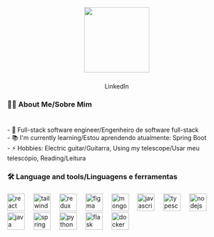 <div align="center">
  <img height="150" src="https://media.giphy.com/media/v1.Y2lkPTc5MGI3NjExYXQ1cHR5NHU3dzV2bWhwMGthYXA2ZnZ6cjBsMWV1bWdheDJhemdsdCZlcD12MV9naWZzX3NlYXJjaCZjdD1n/vrxxqQbyRxYi6scCjT/giphy.gif"  />
</div>

###

<div align="center">
  <a src="www.linkedin.com/in/italo-garcia-dev">LinkedIn</a>
</div>

###

<h3 align="left">👩‍💻 About Me/Sobre Mim</h3>

###

<p align="left"><br>- 🔭 Full-stack software engineer/Engenheiro de software full-stack<br>- 📚 I'm currently learning/Estou aprendendo atualmente: Spring Boot<br>- ⚡ Hobbies: Electric guitar/Guitarra, Using my telescope/Usar meu telescópio, Reading/Leitura</p>

###

<h3 align="left">🛠 Language and tools/Linguagens e ferramentas</h3>

###

<div align="left">
  <img src="https://cdn.jsdelivr.net/gh/devicons/devicon@latest/icons/react/react-original.svg" height="40" alt="react logo"  />
  <img width="12" />
  <img src="https://cdn.jsdelivr.net/gh/devicons/devicon@latest/icons/tailwindcss/tailwindcss-original.svg" height="40" alt="tailwindcss logo"  />
  <img width="12" />
  <img src="https://cdn.jsdelivr.net/gh/devicons/devicon@latest/icons/redux/redux-original.svg" height="40" alt="redux logo"  />
  <img width="12" />
  <img src="https://cdn.jsdelivr.net/gh/devicons/devicon@latest/icons/figma/figma-original.svg" height="40" alt="figma logo"  />
  <img width="12" />
  <img src="https://cdn.jsdelivr.net/gh/devicons/devicon@latest/icons/mongodb/mongodb-original.svg" height="40" alt="mongodb logo"  />
  <img width="12" />
  <img src="https://cdn.jsdelivr.net/gh/devicons/devicon@latest/icons/javascript/javascript-original.svg" height="40" alt="javascript logo"  />
  <img width="12" />
  <img src="https://cdn.jsdelivr.net/gh/devicons/devicon@latest/icons/typescript/typescript-original.svg" height="40" alt="typescript logo"  />
  <img width="12" />
  <img src="https://cdn.jsdelivr.net/gh/devicons/devicon@latest/icons/nodejs/nodejs-original-wordmark.svg" height="40" alt="nodejs logo"  />
  <img width="12" />
  <img src="https://cdn.jsdelivr.net/gh/devicons/devicon@latest/icons/java/java-original.svg" height="40" alt="java logo"  />
  <img width="12" />
  <img src="https://cdn.jsdelivr.net/gh/devicons/devicon@latest/icons/spring/spring-original.svg" height="40" alt="spring logo"  />
  <img width="12" />
  <img src="https://cdn.jsdelivr.net/gh/devicons/devicon@latest/icons/python/python-original.svg" height="40" alt="python logo"  />
  <img width="12" />
  <img src="https://cdn.jsdelivr.net/gh/devicons/devicon@latest/icons/flask/flask-original.svg" height="40" alt="flask logo"  />
  <img width="12" />
  <img src="https://cdn.jsdelivr.net/gh/devicons/devicon/icons/docker/docker-plain-wordmark.svg" height="40" alt="docker logo"  />
</div>

###
